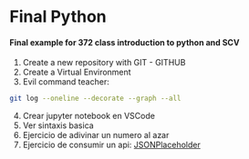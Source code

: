 # Final Python 

#### Final example for 372 class introduction to python and SCV

1. Create a new repository with GIT - GITHUB
2. Create a Virtual Environment
3. Evil command teacher:
```bash
git log --oneline --decorate --graph --all
```
4. Crear jupyter notebook en VSCode
5. Ver sintaxis basica
6. Ejercicio de adivinar un numero al azar
7. Ejercicio de consumir un api: [JSONPlaceholder](https://jsonplaceholder.typicode.com/)
